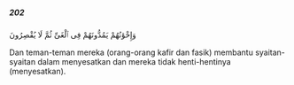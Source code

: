 ##### 202

<span class="ayah">وَإِخْوَٰنُهُمْ يَمُدُّونَهُمْ فِى ٱلْغَىِّ ثُمَّ لَا يُقْصِرُونَ</span>

<span class="ayah_translation">Dan teman-teman mereka (orang-orang kafir dan fasik) membantu syaitan-syaitan dalam menyesatkan dan mereka tidak henti-hentinya (menyesatkan).</span>
